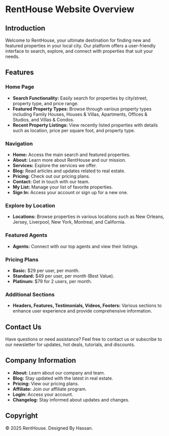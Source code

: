 # RentHouse Website Overview

## Introduction

Welcome to RentHouse, your ultimate destination for finding new and featured properties in your local city. Our platform offers a user-friendly interface to search, explore, and connect with properties that suit your needs.

## Features

### Home Page
- **Search Functionality:** Easily search for properties by city/street, property type, and price range.
- **Featured Property Types:** Browse through various property types including Family Houses, Houses & Villas, Apartments, Offices & Studios, and Villas & Condos.
- **Recent Property Listings:** View recently listed properties with details such as location, price per square foot, and property type.

### Navigation
- **Home:** Access the main search and featured properties.
- **About:** Learn more about RentHouse and our mission.
- **Services:** Explore the services we offer.
- **Blog:** Read articles and updates related to real estate.
- **Pricing:** Check out our pricing plans.
- **Contact:** Get in touch with our team.
- **My List:** Manage your list of favorite properties.
- **Sign In:** Access your account or sign up for a new one.

### Explore by Location
- **Locations:** Browse properties in various locations such as New Orleans, Jersey, Liverpool, New York, Montreal, and California.

### Featured Agents
- **Agents:** Connect with our top agents and view their listings.

### Pricing Plans
- **Basic:** $29 per user, per month.
- **Standard:** $49 per user, per month (Best Value).
- **Platinum:** $79 for 2 users, per month.

### Additional Sections
- **Headers, Features, Testimonials, Videos, Footers:** Various sections to enhance user experience and provide comprehensive information.

## Contact Us

Have questions or need assistance? Feel free to contact us or subscribe to our newsletter for updates, hot deals, tutorials, and discounts.

## Company Information

- **About:** Learn about our company and team.
- **Blog:** Stay updated with the latest in real estate.
- **Pricing:** View our pricing plans.
- **Affiliate:** Join our affiliate program.
- **Login:** Access your account.
- **Changelog:** Stay informed about updates and changes.

## Copyright

© 2025 RentHouse. Designed By Hassan.
